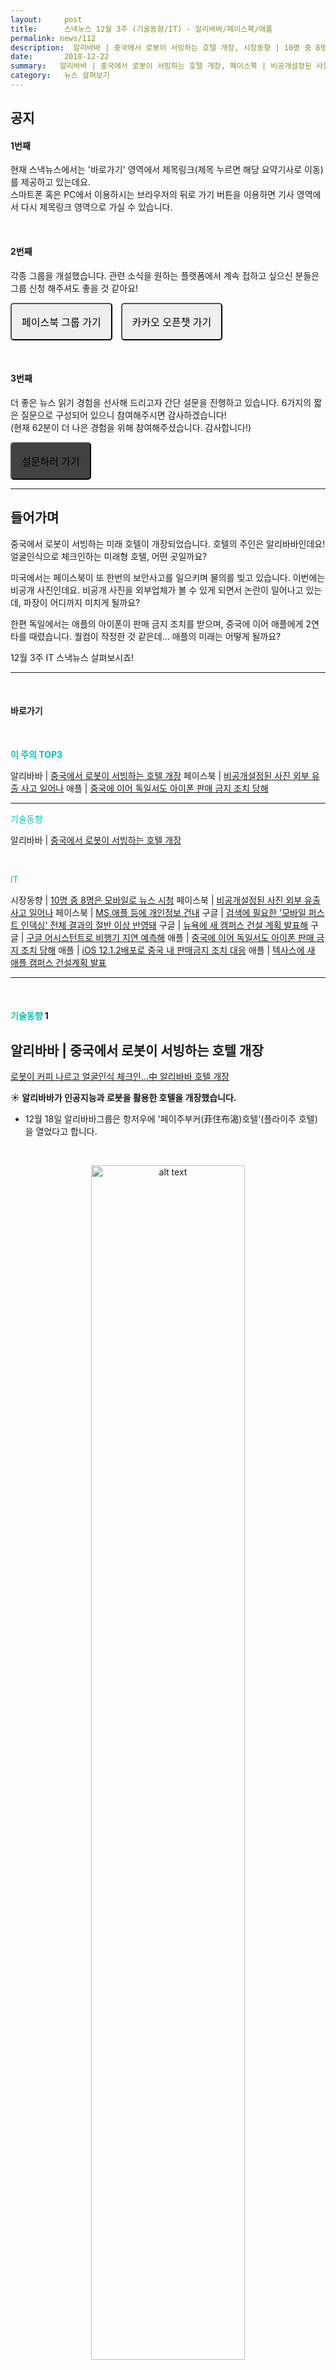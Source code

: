 ```yaml
---
layout:     post
title:      스낵뉴스 12월 3주 (기술동향/IT) - 알리바바/페이스북/애플 
permalink: news/112
description:  알리바바 | 중국에서 로봇이 서빙하는 호텔 개장, 시장동향 | 10명 중 8명은 모바일로 뉴스 시청, 페이스북 | 비공개설정된 사진 외부 유출 사고 일어나, 페이스북 | MS,애플 등에 개인정보 건내, 구글 | 검색에 필요한 '모바일 퍼스트 인덱싱' 전체 결과의 절반 이상 반영돼, 구글 | 뉴욕에 새 캠퍼스 건설 계획 발표해, 구글 | 구글 어시스턴트로 비행기 지연 예측해, 애플 | 중국에 이어 독일서도 아이폰 판매 금지 조치 당해, 애플 | iOS 12.1.2배포로 중국 내 판매금지 조치 대응, 애플 | 텍사스에 새 애플 캠퍼스 건설계획 발표
date:       2018-12-22
summary:   알리바바 | 중국에서 로봇이 서빙하는 호텔 개장, 페이스북 | 비공개설정된 사진 외부 유출 사고 일어나, 애플 | 중국에 이어 독일서도 아이폰 판매 금지 조치 당해
category:   뉴스 살펴보기
---
```


## 공지

#### 1번째

현재 스낵뉴스에서는 '바로가기' 영역에서 제목링크(제목 누르면 해당 요약기사로 이동) 를 제공하고 있는데요.        
스마트폰 혹은 PC에서 이용하시는 브라우저의 뒤로 가기 버튼을 이용하면 기사 영역에서 다시 제목링크 영역으로 가실 수 있습니다.  

<br>

#### 2번째

각종 그룹을 개설했습니다. 관련 소식을 원하는 플랫폼에서 계속 접하고 싶으신 분들은 그룹 신청 해주셔도 좋을 것 같아요!

<a class="button_post_a" href="https://www.facebook.com/groups/2025149054465611/?ref=group_browse_new" onclick="ga('send', 'event', 'post', 'click', 'facebook');" ><button class="button_post" style= "padding : 1rem 1rem; font-size : 16px; border-radius: 5px; margin-right : 10px;">페이스북 그룹 가기</button></a>
<a class="button_post_a" href="https://open.kakao.com/o/gKIXUx0" onclick="ga('send', 'event', 'post', 'click', 'kakao');" ><button class="button_post" style= "padding : 1rem 1rem; font-size : 16px; border-radius: 5px;">카카오 오픈챗 가기</button></a>

<br>

#### 3번째

더 좋은 뉴스 읽기 경험을 선사해 드리고자 간단 설문을 진행하고 있습니다. 
6가지의 짧은 질문으로 구성되어 있으니 참여해주시면 감사하겠습니다!  
(현재 62분이 더 나은 경험을 위해 참여해주셨습니다. 감사합니다!)

<a class="button_post_a" href="http://bit.ly/2KJo4HB" onclick="ga('send', 'event', 'post', 'click', 'survey');" ><button class="button_post" style= "padding : 1rem 1rem; font-size : 16px; border-radius: 5px; margin-right : 10px; background : #414141;">설문하러 가기</button></a>


- - -

## 들어가며 

중국에서 로봇이 서빙하는 미래 호텔이 개장되었습니다.
호텔의 주인은 알리바바인데요!
얼굴인식으로 체크인하는 미래형 호텔, 어떤 곳일까요?

미국에서는 페이스북이 또 한번의 보안사고를 일으키며 물의를 빚고 있습니다.
이번에는 비공개 사진인데요. 비공개 사진을 외부업체가 볼 수 있게 되면서 논란이 일어나고 있는데,
파장이 어디까지 미치게 될까요?

한편 독일에서는 애플의 아이폰이 판매 금지 조치를 받으며,
중국에 이어 애플에게 2연타를 때렸습니다.
퀄컴이 작정한 것 같은데... 애플의 미래는 어떻게 될까요? 

12월 3주 IT 스낵뉴스 살펴보시죠!

- - -

<br>


#### 바로가기 

<br>

<a href="#top3"></a><span style = "color: #00c3bd; font-weight: 700;">이 주의 TOP3</span>

알리바바 | [중국에서 로봇이 서빙하는 호텔 개장](#alibaba)
페이스북 | [비공개설정된 사진 외부 유출 사고 일어나](#facebook1)
애플 | [중국에 이어 독일서도 아이폰 판매 금지 조치 당해](#apple1)

- - -

<a href="#tech"></a><span style = "color: #00c3bd">기술동향</span>

알리바바 | [중국에서 로봇이 서빙하는 호텔 개장](#alibaba)

<br>

<a href="#it"></a><span style = "color: #00c3bd">IT</span>

시장동향 | [10명 중 8명은 모바일로 뉴스 시청](#market1)
페이스북 | [비공개설정된 사진 외부 유출 사고 일어나](#facebook1)
페이스북 | [MS,애플 등에 개인정보 건내](#facebook2)
구글 | [검색에 필요한 '모바일 퍼스트 인덱싱' 전체 결과의 절반 이상 반영돼](#google1)
구글 | [뉴욕에 새 캠퍼스 건설 계획 발표해](#google2)
구글 | [구글 어시스턴트로 비행기 지연 예측해](#google3)
애플 | [중국에 이어 독일서도 아이폰 판매 금지 조치 당해](#apple1)
애플 | [iOS 12.1.2배포로 중국 내 판매금지 조치 대응](#apple2)
애플 | [텍사스에 새 애플 캠퍼스 건설계획 발표](#apple3)

- - -

<br>


#### <a name="tech"></a><span style = "color: #00c3bd">기술동향</span> 1

## <a name="alibaba"></a>알리바바 | 중국에서 로봇이 서빙하는 호텔 개장
[로봇이 커피 나르고 얼굴인식 체크인…中 알리바바 호텔 개장](https://news.naver.com/main/read.nhn?mode=LSD&mid=shm&sid1=105&oid=001&aid=0010534348)

<strong> &#9728; 알리바바가 인공지능과 로봇을 활용한 호텔을 개장했습니다.</strong>

- 12월 18일 알리바바그룹은 항저우에 '페이주부커(菲住布渴)호텔'(플라이주 호텔)을 열었다고 합니다.

<br>

<p align ="middle">    
 <img src="https://imgnews.pstatic.net/image/001/2018/12/19/AKR20181219052700083_03_i_20181219101945200.jpg?type=w647
" alt="alt text" width = "70%">
</p>

{: refdef: style="text-align: center;"}
###### _로봇이 손님에게 음식을 나르는 중. [출처 : 회사 웨이보]_
{: refdef}


<br>



- 알리바바는 이 호텔을 자사의 첫 미래호텔이라고 칭했다고 하는데요.
미래 호텔의 로비에는 체크인 카운터가 없습니다.   
줄을 서지 않아도 얼굴인식으로 체크인할 수 있기 때문입니다.  
또한 로비뿐 아니라 호텔 곳곳에도 얼굴인식 시스템이 깔려 있어 투숙객은 객실 문을 열거나 부대시설을 얼굴인식으로 이용할 수 있습니다.

- 한편, 미래호텔에서는 손님이 주문한 음식이나 음료 등은 사람이 나르지않고 로봇이 나릅니다.   
이 호텔은 서비스 직원 대부분을 로봇으로 대신했습니다.

- 왕췬 미래호텔 CEO는 "인공지능 기반 솔루션으로 고객은 시간을 절약하고 호텔 직원들은 단순 반복 작업을 줄일 수 있다"고 말했습니다.   
하지만 청소부나 요리사 수는 줄이지 않았다고 하네요.

- 또한 투숙객들은 방에서 알리바바의 음성인식 인공지능으로 조명과 TV, 커튼을 조종하고 룸서비스도 주문할 수 있다고 합니다. 

<br>

<p align ="middle">    
 <img src="https://imgnews.pstatic.net/image/001/2018/12/19/AKR20181219052700083_02_i_20181219101945213.jpg?type=w647" alt="alt text" width = "70%">
</p>

{: refdef: style="text-align: center;"}
###### _얼굴인식으로 객실 문을 열기. [출처 : 회사 웨이보]_
{: refdef}


<br>



<br>


- - -


#### <a name="it"></a><span style = "color: #00c3bd">IT</span> 9

## <a name="market1"></a>시장동향 | 10명 중 8명은 모바일로 뉴스 시청
[스마트폰의 시대···10명 중 8명은 모바일로 뉴스 본다](https://news.naver.com/main/read.nhn?mode=LSD&mid=shm&sid1=105&oid=011&aid=0003466767)

<strong> &#9728; 10명 중 8명은 모바일로 뉴스를 본다는 결과가 나왔습니다. </strong>

- 12월 17일 한국언론진흥재단이 ‘2018 언론수용자 의식조사’ 주요 결과를 발표했습니다.   
한국갤럽이 실시한 이번 조사는 전국 19세 이상 성인 남녀 5천40명을 대상으로 이루어졌는데요. 

- 조사결과 모바일을 통해 뉴스를 이용한다는 응답자는 2011년 19.5%에서 2018년 80.8%로 4배 증가했습니다.   
PC의 경우 2011년 51.5%에서 2018년 31.7%로 약 20% 가량 감소했습니다. 
또한 메신저를 통한 뉴스 이용률은 전년 대비 각각 5.2%포인트, 
페이스북 등이 SNS를 통한 뉴스 이용률은 1.9% 증가했다고 합니다.


<br>

<p align ="middle">    
 <img src="http://img.hani.co.kr/imgdb/resize/2018/1217/00502224_20181217.JPG" alt="alt text" width = "70%">
</p>

<br>


-  한편 1주일간 신문기사를 종이신문, PC웹, 모바일웹, 스마트폰, IPTV 총 5가지 경로 중 1가지 이상에서 이용했다는 응답 비율인 ‘결합 열독률’은   
전년보다 0.6%포인트 상승해 79.6%로 집계됐다고 합니다.   
한국언론진흥재단은 “종이신문 열독률의 하락세에도, 다양한 경로를 통해 신문기사를 이용하고 있음을 보여준다”고 설명했는데요.   
반면 1주일간 포털사이트를 통해 인터넷 뉴스를 이용했다는 응답은 76.0%에 이르렀습니다. 

<br>


## <a name="facebook1"></a>페이스북 | 비공개설정된 사진 외부 유출 사고 일어나
[페이스북 비공개 설정 사진도 외부 유출..올해 두번째 보안사고](https://news.naver.com/main/read.nhn?mode=LSD&mid=shm&sid1=105&oid=018&aid=0004273643)

<strong> &#9729; 페이스북에서 또 한번의 보안 사고가 벌어졌습니다.</strong>

- 이번 사고는 캠브리지 애널리티카 사고에 이어 또 한번 발생한 보안 사고인데요.
페이스북의 명성에 계속 금이 가고 있는 상황입니다.

- 12월 16일 CNN 등 주요 외신에 따르면 페이스북에서 전체공개를 하지 않은 게시물이 전체 뉴스피드에 노출되는 일이 발생했습니다.   
외신에 따르면 피해 대상은 최대 680만명 규모 정도라고 합니다.

- 이번 사고의 경위는 페이스북 이용자가 접속 후 외부 서비스(Third-party Application)에 사진 접근을 허용한 경우, 이들 서비스에 모든 종류의 사진이 노출된 것인데요.   
전체 설정이 아닌 친구공개나 비공개로 설정한 사진도 모두 외부 업체에 공유된 것입니다.

- 해당 사고는 지난 9월 중 12일 가량 이어졌다고 하는데요.   
총 876개 업체의 최대 1500여개 서비스에 영향을 준 것으로 파악됩니다. 
페이스북은 문제 파악 후 이를 인정하고 사과했습니다.

- 아일랜드의 개인정보보호 당국인 데이터보호위원회는 EU의 개인정보보호 법률(GDPR) 위반 여부를 파악하기 위해 ‘법적으로 명시된 조사’를 실시한다고 밝혔습니다.

- 보안 관련 사고가 계속해서 발생하는 페이스북, 내년에는 이와 같은 사고가 발생하지 읺기를 희망합니다.

<br>


## <a name="facebook2"></a>페이스북 | MS,애플 등에 개인정보 건내
[ 페이스북, MS·넷플릭스·애플에 개인정보 건넸다](https://news.naver.com/main/read.nhn?mode=LSD&mid=shm&sid1=105&oid=417&aid=0000365037)s

<strong> &#9729; 페이스북이 무허가로 사용자 개인정보를 유통시켜 논란이 일고 있습니다.</strong>

- 12월 19일 뉴욕타임즈는 총 270페이지에 달하는 내부문서와 약 60명의 인터뷰를 토대로 페이스북의 개인정보 데이터 공유 행태를 폭로했습니다.   
뉴욕타임즈의 조사결과에 따르면 페이스북은 넷플릭스와 스포티파이에 사용자의 비공개 메시지를 읽는 권한을 부여했습니다. 

- 또한 마이크로소프트, 아마존, 애플도 페이스북 사용자 데이터를 열람할 수 있는 것으로 확인됐는데요.   
뉴욕타임즈는 “MS가 자사의 검색엔진 '빙'으로 페이스북 사용자 동의없이 친구목록을 열람할 수 있었다”며고 밝혔습니다.  
“아마존 역시 이름과 연락처를 얻을 수 있는 권한을 받았고 애플의 경우 아이폰 등의 자사 디바이스가 데이터를 요구한다는 지표를 숨기고 사용자의 연락처와 캘린더 항목에 접근하는 권한까지 부여받았다”고 밝혔습니다. 

- 사실 페이스북의 개인정보 유통 전력은 화려한데요.   
지난 3월 영국 데이터 분석업체 케임브리지애널리티카에게 약 8700만명의 개인정보를 볼 수 있도록 허용한 사실이 밝혀지며 보안 사고의 첫 발을 쏘아올렸습니다.
그 이후 뷰애즈 기능 보안사고, 사진 관련 보안 사고 등 크고 작은 사고를 쏘아올렸습니다.

- 페이스북은 2011년부터 연방 통상위원회(FTC)와의 협약에 따라 개인정보 보호를 강화하는 한편 데이터 관리법을 공개하고 있는데요.     
프라이버시 절차를 공식 평가하고 2년마다 FTC에 보고하는 ‘프라이스 워터 하우스 쿠퍼스’를 진행하고 있습니다.  
하지만 전직 FTC 관계자들은 “페이스북의 데이터 공유거래 가능성이 높다”, “이는 FTC와의 합의에 위배되는 사항”이라고 밝혀 논란이 증폭되고 있는 상황입니다.  자

<br>


## <a name="google1"></a>구글 | 검색에 필요한 '모바일 퍼스트 인덱싱' 전체 결과의 절반 이상 반영돼
[ 구글 검색 잘 뜨려면…"모바일 페이지가 중요"](https://news.naver.com/main/read.nhn?mode=LSD&mid=shm&sid1=105&oid=092&aid=0002152929)

<strong> &#9728; 구글의 모바일 퍼스트 인덱싱이 절반을 넘겼습니다.</strong>

- 12월 19일 테크크런치에 따르면 구글은 전 세계 검색 결과에 표출되는 웹페이지의 50% 이상 ‘모바일 퍼스트 인덱싱’을 적용했다고 발표했습니다.

<br>

<p align ="middle">    
 <img src="https://www.graphicsmerlin.com/wp-content/uploads/2018/05/Google-Rolls-Out-Mobile-First-Indexing.jpg" alt="alt text" width = "70%">
</p>


<br>


- 그 동안 구글은 검색 결과에 PC웹 페이지의 콘텐츠 품질 평가 기준을 적용시켰는데요. 
하지만 2016년 구글은 순차적으로 검색 결과 반영 시 PC웹 대신 모바일 페이지에 우선 순위를 두겠다고 선언했습니다.
그 후 모바일 퍼스트 인덱싱을 통해 모바일 페이지의 기준을 우선시키기 시작했습니다.  

* 모바일 퍼스트 인덱싱 : PC 대신 모바일 페이지 콘텐츠를 검색 순위 평가의 기준으로 삼는 것.

- 따라서 기존에 PC웹과 모바일 페이지가 서로 다른 경우로 생기는 검색 결과 미반영 문제 등이 점차 해소되기 시작했는데요.   
올해 초 공식적으로 모바일 퍼스트 인덱싱을 시작했다고 선언한지 1년 여만에 벌써 절반을 넘겼다고 하니 속도가 상당히 빠르다고 볼 수 있습니다.  
또한 구글은 검색 페이지 로딩 속도를 향상시킨 AMP를 적용한 사이트를 결과 반영 시 우대하고 있다고 합니다.

* [AMP란?](http://www.usefulparadigm.com/2016/02/24/adding-the-google-amp-to-mobile-website/)

- 현재 모바일 퍼스트 인덱싱 된 페이지는 Googlebot이 종전보다 더 자주 방문하게 된다고 하니 검색 트래픽을 늘리기 위해선 관리하시는 페이지를 한번 살펴보시는 것도 좋을 것 같습니다.

[모바일 퍼스트 인덱싱 관련 글 살펴보기](http://www.thedigitalmkt.com/optimize-your-website-for-googles-mobile-first-index/)

<br>


## <a name="google2"></a>구글 | 뉴욕에 새 캠퍼스 건설 계획 발표해
[美 IT공룡들 앞다퉈 뉴욕으로…구글 '맨해튼 거점' 대폭 확장](https://news.naver.com/main/read.nhn?mode=LSD&mid=shm&sid1=105&oid=001&aid=0010531363)

<strong> &#9728; 구글이 뉴욕 사무실을 대폭 확장합니다.</strong>
 
- 12월 17일 구글은  뉴욕 맨해튼 남부에 약 10억 달러(1조 1천300억 원)를 들여 약 16만㎡ 규모의 캠퍽스인 '구글 허드슨 스퀘어'를 조성할 계획이라고 밝혔습니다.
캠퍼스는 총 2개 빌딩으로 구성되는데요. 이번 확장은 뉴욕 거점을 꾸준히 확장하는 구글의 방침에 따른 것이라고 합니다.

- 구글은 "허드슨 스퀘어와 첼시를 중심으로 향후 10년간 뉴욕의 고용인원은 갑절 이상으로 늘어나게 될 것",   
"뉴욕에 대한 투자는 일자리를 늘리려는 노력의 중요한 부분"이라고 강조했습니다. 

- 구글은 현재 뉴욕에서 7천명가량을 고용하고 있는데 앞으로 계속 늘어날 것으로 보이네요.


<br>


## <a name="google3"></a>구글 | 구글 어시스턴트로 비행기 지연 예측해
[구글 어시스턴트가 비행기 지연 예측한다](http://www.zdnet.co.kr/news/news_view.asp?artice_id=20181218071114)

<strong> &#9728; 구글이 자사의 인공지능인 구글 어시스턴트에 항공편 예상 지연 시간을 알려주는 기능을 추가했습니다.</strong>

- 12월 17일 구글은 블로그를 통해 구글 어시스턴트에 사용자가 타고갈 항공편을 물으면 현황에 대해 알려주는 기능을 추가했다고 밝혔습니다.
예를 들어 "KE528 현황이 어떻게 돼?"라고 물으면 "최소 30분 지연될 수 있으나 제시간에 도착하는 것이 좋다"고 대답할 수 있다고 하네요.

<br>

<p align ="middle">    
 <img src="https://storage.googleapis.com/gweb-uniblog-publish-prod/images/flight_status_assistant.max-1000x1000.png" alt="alt text" width = "80%">
</p>


<br>


- 현재 구글 측은 지연에 대한 예측을 85% 정도 정확도를 가질 수 있다고 확신한다고 하네요.  
해당 이 기능은 몇 주 내 모든 사용자들이 사용할 수 있게 될 예정이라고 밝혔습니다.

<br>


## <a name="apple1"></a>애플 | 중국에 이어 독일서도 아이폰 판매 금지 조치 당해
[ 애플 아이폰 독일서 판매 금지](https://news.naver.com/main/read.nhn?mode=LSD&mid=shm&sid1=105&oid=030&aid=0002769888)

<strong> &#9729; 애플이 중국에 이어 독일에서도 아이폰 판매 금지 처분을 받았습니다.</strong>

- 12월 20일 독일 뮌헨 지방법원은 애플이 퀄컴의 특허를 침해했다며 아이폰7, 7플러스,아이폰8, 8 플러스, X의 판매 금지를 명령했습니다.

- 이번 금지의 핵심은 인텔 칩셋과 코보 부품을 탑재한 일부 아이폰 모델이 3G,4G 통신에 따라 적절한 전력을 제공해 배터리 효율을 높이는 퀄컴의 '엔벨롭 트래킹' 특허를 침해했다고 판단한 것인데요.

- 애플은 조치 이후 뮌헨 지방법원 판결 직후 항소 의사를 밝혔습니다.    

- 하지만 로이터 등 외신은 애플이 항소하면 독일 내 아이폰 판매 금지가 즉시 이뤄지지는 않을 것이라고 이야기했는데요. 
다만 퀄컴이 약 8600억 정도의 보증금을 예치하면 애플이 재판에 항소하더라도 아이폰 판매를 금지해야 한다고 말했습니다.   

- 현재 애플은 아이폰7 시리즈부터 인텔 칩셋을 사용한 것으로 알려졌습니다.   
아이폰 7 설계 당시에는 전체 아이폰 물량의 30% 수준 정도만 사용했지만, 현재는 전체 아이폰에 인텔 칩셋을 장착한 것으로 알려졌습니다.

- 애플은 성명을 통해 “우리는 이번 판결에 실망했다”,    
“독일의 15개 제휴 소매점에서 아이폰7·아이폰8 시리즈 판매를 중단한다”고 말했습니다.   

<br>


## <a name="apple2"></a>애플 | iOS 12.1.2 배포로 중국 내 판매금지 조치 대응
[애플, SW 업데이트로 중국 내 판매금지 물타기 시도](https://news.naver.com/main/read.nhn?mode=LSD&mid=shm&sid1=105&oid=417&aid=0000363913)
[애플 iOS 12.1.2 배포...버그 수정 및 中 판금 대응](http://www.zdnet.co.kr/news/news_view.asp?artice_id=20181219070311)

<strong> &#9728; 애플이 iOS 12.1.2 버전 업데이트로 중국 내 판매금지 판결을 빠져나갈지도 모르겠습니다.</strong>

- 12월 16일 로이터통신 등 외신에 따르면 애플은 이번주 초 중국에서 아이폰 판매금지의 원인이 된 iOS를 업데이트했습니다.   
애플 측 보도에 따르면 이번 iOS 버전 업데이트는 아이폰XR/XS/XS Max에서 발생한 eSIM 활성화 버그와 터키 지역의 셀룰러 연결 문제 해결이 주요 포인트라고 하는데요.

- 하지만 한편에선 이번 업데이트가 11월 말 중국 푸젠성 푸저우 지방법원이 애플의 아이폰에 대해 판매금지 예비판결을 내린데 따른 조치라고 해석했습니다.

- 지난달 30일 푸저우 법원은 애플이 퀄컴의 특허 2건을 침해한 죄로 아이폰6S/6S 플러스/7/7플러스/8/8플러스/X의 판매 중지 조치를 내렸는데요.  
여러 IT 매체는 퀄컴이 주장한 애플의 특허 침해 기술이 iOS 11 버전에 담겼을 것이라고 설명한 바 있습니다.   
당시 애플은 “문제가 된 기능들은 iOS11에만 영향을 주며 최신버전인 iOS12에서는 퀄컴의 특허를 침해하지 않았다”고 주장했는데요.  

- 이번 업데이트로 법원의 판매금지 조치가 해제될 지 여부는 지켜봐야할 것 같습니다.  
현재 중국 내에 유통된 아이폰 중 약 20 ~ 50%가 iOS 11을 탑재된 것으로 추정되고 있는데요.  
이 모든 중국 내 iOS 11 사용자들이 새 버전을 설치하기란 쉽지 않습니다.

- 매체 컬트오브맥은 "판매금지 명령 이후 약 2주 만에 새 버전인 12.1.2를 베타 테스트를 진행하지 않고 급히 배포했다."라고 전했습니다.  
현재 퀄컴은 애플의 최신 기기인 아이폰XR/XS/XS Max에 대해서도 판매금지를 요구한 상태입니다.



<br>


## <a name="apple3"></a>애플 | 텍사스에 새 애플 캠퍼스 건설계획 발표
[애플, 텍사스 오스틴에 새 캠퍼스 건설 계획 발표](http://techneedle.com/archives/36612)

<strong> &#9728; 애플이 미국 텍사스 주에 새 캠퍼스를 건설할 계획을 공식적으로 발표했습니다. </strong>

- 이번 새 캠퍼스는 텍사스 주 오스틴 지역에 건설되는데요.  
현재 애플의 오스틴 애플 캠퍼스 건설에 약 1조 2천억 원이 들어갈 것으로 예상된다고 합니다.   
애플은 오스틴 캠퍼스가 완공되면 5천개의 일자리가 바로 생길 것이며 시간이 지나면서 추가로 만 여개의 일자리가 더해질 것으로 내다보았습니다. 

- 또한 앞으로 3년간 애플은 시애틀과 샌디에고, LA에 캠퍼스를 열어  각 도시마다 1,000 여명 이상을 고용할 계획임을 밝혔다고 하네요.  
오스틴에는 이미 6천명 이상의 애플 직원들이 근무하고 있다고 하니 캠퍼스 확장은 자연스러운 선택으로 보입니다.

<br>


- - -



